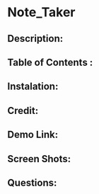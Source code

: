 # Note_Taker

## Description:





## Table of Contents :





## Instalation:



## Credit:




## Demo Link:

## Screen Shots:


## Questions: